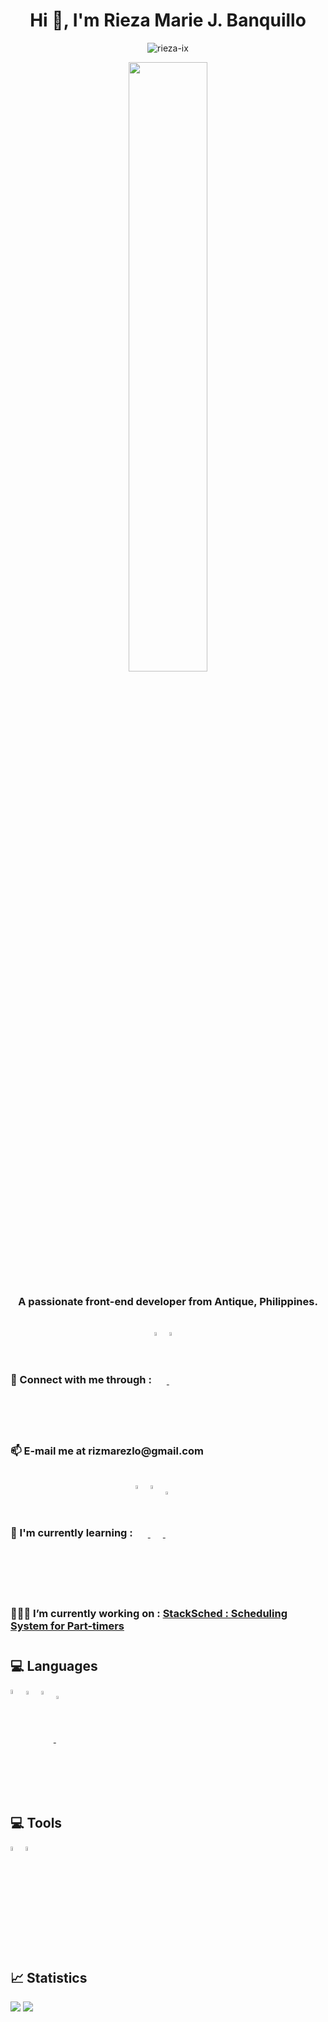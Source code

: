 <h1 align="center">Hi 👋, I'm Rieza Marie J. Banquillo</h1>

<p align="center">
    <img src="https://komarev.com/ghpvc/?username=rieza-ix&label=Profile%20views&color=0e75b6&style=for-the-badge&color=blueviolet" alt="rieza-ix" />
</p>

<p align="center">
    <img width="50%" display="block" src="https://media.giphy.com/media/v1.Y2lkPTc5MGI3NjExNWYzNWQ4MWNiNDI1OTFlNzcwMjI3ZGNhZGM2YWVjYTFkOGEwYTdjNCZlcD12MV9pbnRlcm5hbF9naWZzX2dpZklkJmN0PWc/L1R1tvI9svkIWwpVYr/giphy.gif">
</p>

<h3 align="center"> A passionate front-end developer from Antique, Philippines.</h3>

#

<h3>📩 Connect with me through :
    <a href="https://discord.com/api/oauth2/authorize?client_id=1082182018516930560&permissions=3072&scope=bot" target="_blank">
        <img width="4%" align="center" src="https://www.svgrepo.com/show/331368/discord-v2.svg">
    </a>
    <a href="https://www.linkedin.com/in/riezamarie-banquillo/" target="_blank">
        <img width="4%" align="center" src="https://www.svgrepo.com/show/354000/linkedin-icon.svg">
    </a>
</h3>
<h3>📫 E-mail me at
    <a>rizmarezlo@gmail.com</a>
</h3>

#

<h3>🌱 I'm currently learning : 
    <a href="react.dev" target="_blank">
        <img width="4%" align="center" src="https://www.svgrepo.com/show/452092/react.svg">
    </a>
    <a href="https://nextjs.org/" target="_blank">
        <img width="4%" align="center" src="https://www.svgrepo.com/show/342062/next-js.svg">
    </a>
    <img width="3.5%" align="center" src="https://www.svgrepo.com/show/349419/javascript.svg">
</h3>

#

<h3>👩🏻‍💻 I’m currently working on :
    <a href="https://github.com/Stacktrek-Training/stack-sched" target="_blank">StackSched : Scheduling System for Part-timers</a>
</h3>

#

**<h2 >💻 Languages</h2>**
<p align="left">
    <img width="4.1%" align="center" src="https://www.svgrepo.com/show/373669/html.svg">
    <img width="4%" align="center" src="https://www.svgrepo.com/show/373535/css.svg">
    <a href="tailwindcss.com" target="_blank">
        <img width="4%" align="center" src="https://www.svgrepo.com/show/354431/tailwindcss-icon.svg">
    </a>
    <a href="getbootstrap.com" target="_blank">
        <img width="3.6%" align="center" src="https://www.svgrepo.com/show/353498/bootstrap.svg">
    </a>
</p>

#

**<h2>💻 Tools</h2>**

<p align="left">
    <img width="4%" align="center" src="https://www.svgrepo.com/show/452129/vs-code.svg">
    <a href="https://github.com/rieza-ix" target="_blank">
        <img width="4%" align="center" src="https://www.svgrepo.com/show/512317/github-142.svg">
    </a>
</p>

#

**<h2>📈 Statistics</h2>**

<img src="https://github-readme-stats.vercel.app/api?username=rieza-ix&show_icons=true&locale=en" />
<img src="https://github-readme-streak-stats.herokuapp.com/?user=rieza-ix&" />

